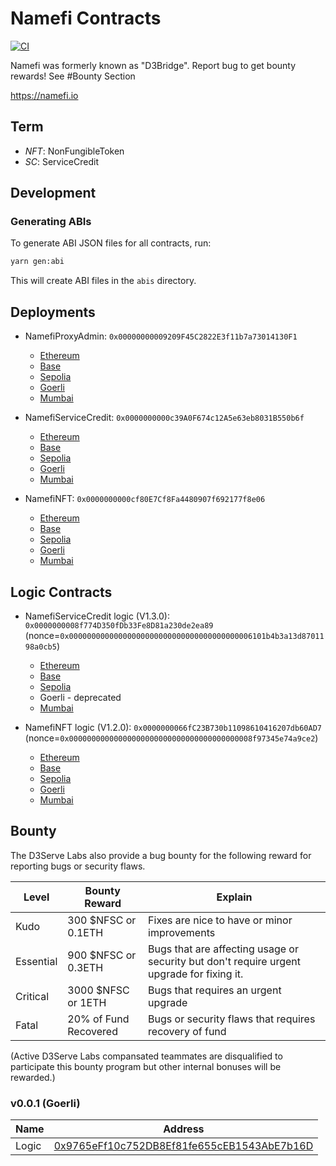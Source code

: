 # Namefi Contracts

[![CI](https://github.com/d3servelabs/namefi-contracts/actions/workflows/ci.yml/badge.svg)](https://github.com/d3servelabs/namefi-contracts/actions/workflows/ci.yml)

Namefi was formerly known as "D3Bridge". Report bug to get bounty rewards! See #Bounty Section

https://namefi.io

## Term
- *NFT*: NonFungibleToken
- *SC*: ServiceCredit

## Development

### Generating ABIs
To generate ABI JSON files for all contracts, run:

```bash
yarn gen:abi
```

This will create ABI files in the `abis` directory.

## Deployments

- NamefiProxyAdmin: `0x00000000009209F45C2822E3f11b7a73014130F1`
    - [Ethereum](https://etherscan.io/address/0x00000000009209f45c2822e3f11b7a73014130f1) 
    - [Base](https://basescan.org/address/0x00000000009209f45c2822e3f11b7a73014130f1) 
    - [Sepolia](https://sepolia.etherscan.io/address/0x00000000009209f45c2822e3f11b7a73014130f1)
    - [Goerli](https://goerli.etherscan.io/address/0x00000000009209f45c2822e3f11b7a73014130f1)
    - [Mumbai](https://mumbai.polygonscan.com/address/0x00000000009209f45c2822e3f11b7a73014130f1)

- NamefiServiceCredit: `0x0000000000c39A0F674c12A5e63eb8031B550b6f`
    - [Ethereum](https://etherscan.io/address/0x0000000000c39A0F674c12A5e63eb8031B550b6f)
    - [Base](https://basescan.org/address/0x0000000000c39A0F674c12A5e63eb8031B550b6f) 
    - [Sepolia](https://sepolia.etherscan.io/address/0x0000000000c39A0F674c12A5e63eb8031B550b6f)
    - [Goerli](https://Goerli.etherscan.io/address/0x0000000000c39A0F674c12A5e63eb8031B550b6f)
    - [Mumbai](https://mumbai.polygonscan.com/address/0x0000000000c39A0F674c12A5e63eb8031B550b6f)

- NamefiNFT: `0x0000000000cf80E7Cf8Fa4480907f692177f8e06`
    - [Ethereum](https://etherscan.io/address/0x0000000000cf80E7Cf8Fa4480907f692177f8e06)
    - [Base](https://basescan.org/address/0x0000000000cf80E7Cf8Fa4480907f692177f8e06) 
    - [Sepolia](https://sepolia.etherscan.io/address/0x0000000000cf80E7Cf8Fa4480907f692177f8e06)
    - [Goerli](https://Goerli.etherscan.io/address/0x0000000000cf80E7Cf8Fa4480907f692177f8e06)
    - [Mumbai](https://mumbai.polygonscan.com/address/0x0000000000cf80E7Cf8Fa4480907f692177f8e06)

## Logic Contracts
- NamefiServiceCredit logic (V1.3.0): `0x0000000008f774D350fDb33Fe8D81a230de2ea89` (nonce=`0x00000000000000000000000000000000000000006101b4b3a13d8701198a0cb5`)
    - [Ethereum](https://etherscan.io/address/0x0000000008f774D350fDb33Fe8D81a230de2ea89)
    - [Base](https://basescan.org/address/0x0000000008f774D350fDb33Fe8D81a230de2ea89) 
    - [Sepolia](https://sepolia.etherscan.io/address/0x0000000008f774D350fDb33Fe8D81a230de2ea89)
    - Goerli - deprecated
    - [Mumbai](https://mumbai.polygonscan.com/address/0x0000000008f774D350fDb33Fe8D81a230de2ea89)

- NamefiNFT logic (V1.2.0): `0x0000000066fC23B730b11098610416207db60AD7` (nonce=`0x00000000000000000000000000000000000000008f97345e74a9ce2`)
    - [Ethereum](https://etherscan.io/address/0x0000000066fC23B730b11098610416207db60AD7)
    - [Base](https://basescan.org/address/0x0000000066fC23B730b11098610416207db60AD7) 
    - [Sepolia](https://sepolia.etherscan.io/address/0x0000000066fC23B730b11098610416207db60AD7)
    - [Goerli](https://Goerli.etherscan.io/address/0x0000000066fC23B730b11098610416207db60AD7)
    - [Mumbai](https://mumbai.polygonscan.com/address/0x0000000066fC23B730b11098610416207db60AD7)

## Bounty

The D3Serve Labs also provide a bug bounty for the following 
reward for reporting bugs or security flaws. 

|  Level              | Bounty Reward                        | Explain  |
| ---------------------- | ------------------------------------ | -------- |
| Kudo                  | 300 $NFSC or 0.1ETH                              | Fixes are nice to have or minor improvements |
| Essential                 | 900 $NFSC or 0.3ETH                              | Bugs that are affecting usage or security but don't require urgent upgrade for fixing it.  |
| Critical               | 3000 $NFSC or 1ETH                                 | Bugs that requires an urgent upgrade |
| Fatal      | 20% of Fund Recovered | Bugs or security flaws that requires recovery of fund |

(Active D3Serve Labs compansated teammates are disqualified to participate this bounty program but other internal bonuses will be rewarded.)

### v0.0.1 (Goerli)
| Name       | Address |
| ---------- | ------- |
| Logic     | [0x9765eFf10c752DB8Ef81fe655cEB1543AbE7b16D](https://goerli.etherscan.io/address/0x9765eFf10c752DB8Ef81fe655cEB1543AbE7b16D#writeContract) |
